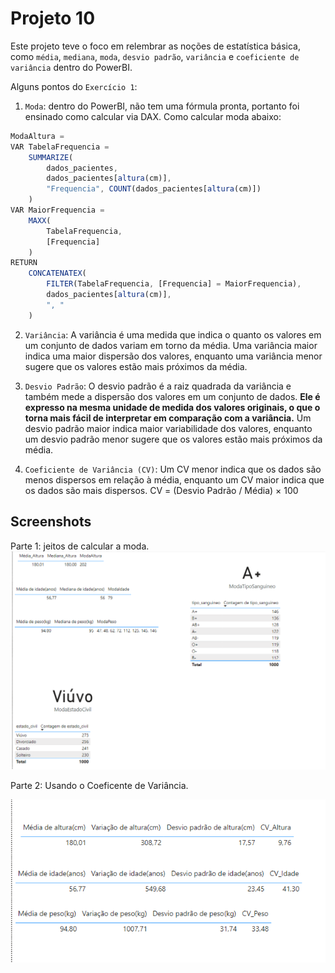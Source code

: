 # Projeto 10

Este projeto teve o foco em relembrar as noções de estatística básica, como ```média```, ```mediana```, ```moda```, ```desvio padrão```, ```variância``` e ```coeficiente de variância``` dentro do PowerBI.

Alguns pontos do ```Exercício 1```:

1. ```Moda```: dentro do PowerBI, não tem uma fórmula pronta, portanto foi ensinado como calcular via DAX. Como calcular moda abaixo:
~~~javascript
ModaAltura = 
VAR TabelaFrequencia =
    SUMMARIZE(
        dados_pacientes,
        dados_pacientes[altura(cm)],
        "Frequencia", COUNT(dados_pacientes[altura(cm)])
    )
VAR MaiorFrequencia =
    MAXX(
        TabelaFrequencia,
        [Frequencia]
    )
RETURN
    CONCATENATEX(
        FILTER(TabelaFrequencia, [Frequencia] = MaiorFrequencia),
        dados_pacientes[altura(cm)],
        ", "
    )
~~~

2.  ```Variância```: A variância é uma medida que indica o quanto os valores em um conjunto de dados variam  em  torno  da  média.  Uma  variância  maior  indica  uma  maior  dispersão  dos  valores, enquanto uma variância menor sugere que os valores estão mais próximos da média.

3. ```Desvio Padrão```: O desvio padrão é a raiz quadrada da variância e também mede a dispersão dos valores em um conjunto de dados. **Ele é expresso na mesma unidade de medida dos valores originais, o que o torna mais fácil de interpretar em comparação com a variância.** Um desvio padrão maior indica maior variabilidade dos valores, enquanto um desvio padrão menor sugere que os valores estão mais próximos da média. 

4. ```Coeficiente de Variância (CV)```: Um CV menor indica que os dados são menos dispersos em relação à média, enquanto um CV maior indica que os dados são mais dispersos. CV = (Desvio Padrão / Média) × 100



## Screenshots

Parte 1: jeitos de calcular a moda.
![Relatório 10 - basic statistics](https://raw.githubusercontent.com/gustavo-rossin/powerbi/main/projeto10_estat_basica/print_exercicio1.PNG)

Parte 2: Usando o Coeficente de Variância.

![Relatório 10 - basic statistics](https://raw.githubusercontent.com/gustavo-rossin/powerbi/main/projeto10_estat_basica/print_exercicio2.PNG)
